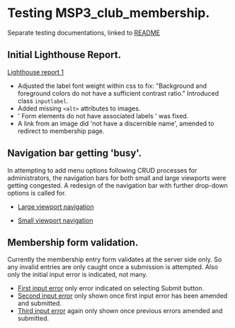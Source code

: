 # Testing MSP3_club_membership.

Separate testing documentations, linked to [README](../README.md)

## Initial Lighthouse Report.

[Lighthouse report 1](../testing/lighthouse_20201104_1413.html)

- Adjusted the label font weight within css to fix:
    "Background and foreground colors do not have a sufficient contrast ratio."
    Introduced class ```inputlabel```.
- Added missing ```<alt>``` attributes to images.    
- ' Form elements do not have associated labels ' was fixed.
- A link from an image did 'not have a discernible name', amended to redirect to membership page.

## Navigation bar getting 'busy'.

In attempting to add menu options following CRUD processes for administrators, the navigation bars for both small and large viewports were getting congested.
A redesign of the navigation bar with further drop-down options is called for.

- [Large viewport navigation](../testing/screenshots/navbar_user_busy_1.jpg)

- [Small viewport navigation](../testing/screenshots/navbar_user_busy_2.jpg)


## Membership form validation.

Currently the membership entry form validates at the server side only. So any invalid entries are only caught once a submission is attempted.
Also only the initial input error is indicated, not many.

- [First input error](../testing/screenshots/membership_validation_serverside_1.jpg) only error indicated on selecting Submit button.
- [Second input error](../testing/screenshots/membership_validation_serverside_2.jpg) only shown once first input error has been amended and submitted.
- [Third input error](../testing/screenshots/membership_validation_serverside_3.jpg) again only shown once previous errors amended and submitted.

